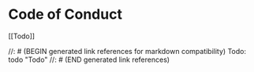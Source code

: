 # Code of Conduct

[[Todo]]

//: # (BEGIN generated link references for markdown compatibility)
Todo: todo "Todo"
//: # (END generated link references)